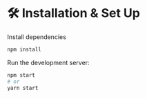 # 🛠 Installation & Set Up
Install dependencies
```bash
npm install
```

Run the development server:
```bash
npm start
# or
yarn start
```
